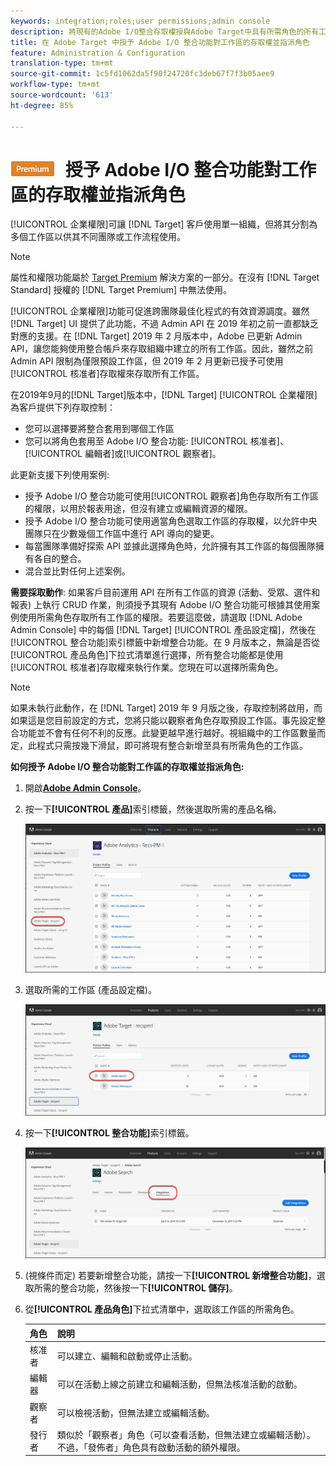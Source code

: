 ```yaml
---
keywords: integration;roles;user permissions;admin console
description: 將現有的Adobe I/O整合存取權授與Adobe Target中具有所需角色的所有工作區
title: 在 Adobe Target 中授予 Adobe I/O 整合功能對工作區的存取權並指派角色
feature: Administration & Configuration
translation-type: tm+mt
source-git-commit: 1c5fd1062da5f90f24720fc3deb67f7f3b05aee9
workflow-type: tm+mt
source-wordcount: '613'
ht-degree: 85%

---
```



# ![PREMIUM](/help/assets/premium.png) 授予 Adobe I/O 整合功能對工作區的存取權並指派角色

[!UICONTROL 企業權限]可讓 [!DNL Target] 客戶使用單一組織，但將其分割為多個工作區以供其不同團隊或工作流程使用。

>[!NOTE]
>
>屬性和權限功能屬於 [Target Premium](/help/c-intro/intro.md#premium) 解決方案的一部分。在沒有 [!DNL Target Standard] 授權的 [!DNL Target Premium] 中無法使用。

[!UICONTROL 企業權限]功能可促進跨團隊最佳化程式的有效資源調度。雖然 [!DNL Target] UI 提供了此功能，不過 Admin API 在 2019 年初之前一直都缺乏對應的支援。在 [!DNL Target] 2019 年 2 月版本中，Adobe 已更新 Admin API，讓您能夠使用整合帳戶來存取組織中建立的所有工作區。因此，雖然之前 Admin API 限制為僅限預設工作區，但 2019 年 2 月更新已授予可使用[!UICONTROL 核准者]存取權來存取所有工作區。

在2019年9月的[!DNL Target]版本中，[!DNL Target] [!UICONTROL 企業權限]為客戶提供下列存取控制：

* 您可以選擇要將整合套用到哪個工作區
* 您可以將角色套用至 Adobe I/O 整合功能: [!UICONTROL 核准者]、[!UICONTROL 編輯者]或[!UICONTROL 觀察者]。

此更新支援下列使用案例:

* 授予 Adobe I/O 整合功能可使用[!UICONTROL 觀察者]角色存取所有工作區的權限，以用於報表用途，但沒有建立或編輯資源的權限。
* 授予 Adobe I/O 整合功能可使用適當角色選取工作區的存取權，以允許中央團隊只在少數幾個工作區中進行 API 導向的變更。
* 每當團隊準備好探索 API 並據此選擇角色時，允許擁有其工作區的每個團隊擁有各自的整合。
* 混合並比對任何上述案例。

**需要採取動作**: 如果客戶目前運用 API 在所有工作區的資源 (活動、受眾、選件和報表) 上執行 CRUD 作業，則須授予其現有 Adobe I/O 整合功能可根據其使用案例使用所需角色存取所有工作區的權限。若要這麼做，請選取 [!DNL Adobe Admin Console] 中的每個 [!DNL Target] [!UICONTROL 產品設定檔]，然後在[!UICONTROL 整合功能]索引標籤中新增整合功能。在 9 月版本之，無論是否從[!UICONTROL 產品角色]下拉式清單進行選擇，所有整合功能都是使用[!UICONTROL 核准者]存取權來執行作業。您現在可以選擇所需角色。

>[!NOTE]
>
>如果未執行此動作，在 [!DNL Target] 2019 年 9 月版之後，存取控制將啟用，而如果這是您目前設定的方式，您將只能以觀察者角色存取預設工作區。事先設定整合功能並不會有任何不利的反應。此變更越早進行越好。視組織中的工作區數量而定，此程式只需按幾下滑鼠，即可將現有整合新增至具有所需角色的工作區。

**如何授予 Adobe I/O 整合功能對工作區的存取權並指派角色:**

1. 開啟&#x200B;**[Adobe Admin Console](https://adminconsole.adobe.com)**。

1. 按一下&#x200B;**[!UICONTROL 產品]**&#x200B;索引標籤，然後選取所需的產品名稱。

   ![在 Adobe Admin Console 中選擇產品](/help/administrating-target/c-user-management/property-channel/assets/io-choose-product.png)

1. 選取所需的工作區 (產品設定檔)。

   ![選取產品設定檔](/help/administrating-target/c-user-management/property-channel/assets/io-select-product-profile.png)

1. 按一下&#x200B;**[!UICONTROL 整合功能]**&#x200B;索引標籤。

   ![整合功能索引標籤](/help/administrating-target/c-user-management/property-channel/assets/integrations-tab.png)

1. (視條件而定) 若要新增整合功能，請按一下&#x200B;**[!UICONTROL 新增整合功能]**，選取所需的整合功能，然後按一下&#x200B;**[!UICONTROL 儲存]**。

1. 從&#x200B;**[!UICONTROL 產品角色]**&#x200B;下拉式清單中，選取該工作區的所需角色。

   | 角色 | 說明 |
   |--- |--- |
   | 核准者 | 可以建立、編輯和啟動或停止活動。 |
   | 編輯器 | 可以在活動上線之前建立和編輯活動，但無法核准活動的啟動。 |
   | 觀察者 | 可以檢視活動，但無法建立或編輯活動。 |
   | 發行者 | 類似於「觀察者」角色（可以查看活動，但無法建立或編輯活動）。 不過，「發佈者」角色具有啟動活動的額外權限。 |
